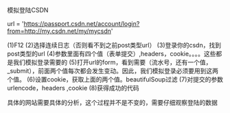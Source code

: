 模拟登陆CSDN

url = 'https://passport.csdn.net/account/login?from=http://my.csdn.net/my/mycsdn'
 
(1)F12
(2)选择连续日志（否则看不到之前post类型url）
(3)登录你的csdn，找到post类型的url
(4)参数里面有四个值（表单提交）,headers，cookie。。。。这些都是我们模拟登录需要的
(5)打开url的form，看到需要（流水号，还有一个值，_submit），前面两个值每次都会发生变动。因此，我们模拟登录必须要用到这两个值。
(6)设置cookie，获取上面的两个值。beautifulSoup过滤
(7)对提交的参数urlencode，headers ,cookie
(8)获得成功的代码


具体的网站需要具体的分析，这个过程并不是不变的，需要仔细观察登陆的数据



















